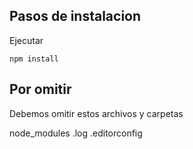 ## Pasos de instalacion

Ejecutar

``
npm install
``

## Por omitir

Debemos omitir estos archivos y carpetas

node_modules
.log
.editorconfig